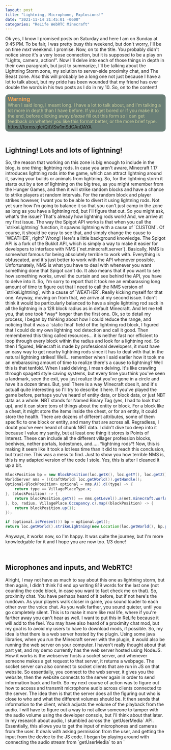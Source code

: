 ```yaml
---
layout: post
title: "Lightning, Microphone, Explosions!"
date: "2021-11-14 21:45:01 -0600"
categories: "ReLife WebRTC Minecraft"
---
```


Ok yes, I know I promised posts on Saturday and here I am on Sunday at 9:45 PM. To be fair, I was pretty busy this weekend, but don't worry, I'll be on time *next* weekend. I promise. Now, on to the title. You probably didn't notice since it's a very loose connection, but it is supposed to be a play on "Lights, camera, action!". Now I'll delve into each of those things in depth in their own paragraph, but just to summarize, I'll be talking about the Lightning Storm zone, my solution to server-side proximity chat, and The Beast zone. Also this will probably be a long one not just because I have a lot to talk about, but my pride has been wounded that my friend has over double the words in his two posts as I do in my 10. So, on to the content!

<div style="background-color: #697e76; padding-right: 2%; padding-left: 1.5%; padding-top: 1%; padding-bottom: 1.25%; border-radius: 10px; color: #cacf9e">
<b style="font-size: 17px; color: #eba55b">Warning</b>
<br>
When I said long, I meant long. I have a lot to talk about, and I'm talking a lot more in depth than I have before. If you get bored or if you make it to the end, before clicking away <i>please</i> fill out this form so I can get feedback on whether you like this format better, or the more brief type. <a href="https://forms.gle/QitVSw1mSdCAnDAYA" target="_blank">https://forms.gle/QitVSw1mSdCAnDAYA</a>
</div>

<br>
<h2>Lightning! Lots and lots of lightning!</h2>
So, the reason that working on this zone is big enough to include in the blog, is one thing: lightning rods. In case you aren't aware, Minecraft 1.17 introduces lightning rods into the game, which can attract lightning around it, saving your builds or animals from lightning. So, for the lightning storm it starts out by a ton of lightning on the big tree, as you might remember from the Hunger Games, and then it will strike random blocks and have a chance to strike players at random intervals. For the random block and player strikes however, I want you to be able to divert it using lightning rods. Not yet sure how I'm going to balance it so that you can't just camp in the zone as long as you have a lightning rod, but I'll figure that out. So you might ask, what's the issue? That's already how lightning rods work! And, we arrive at my first issue. The way the Spigot API works is that when you call the `strikeLightning` function, it spawns lightning with a cause of `CUSTOM`. Of course, it should be easy to see that, and simply change the cause to `WEATHER`, right? Wrong! Here's a little background knowledge. The Spigot API is a fork of the Bukkit API, which is simply a way to make it easier for developers to interface with NMS (`net.minecraft.server`). Basically, NMS is somewhat famous for being absolutely terrible to work with. Everything is obfuscated, and it's just better to work with the API whenever possible. Unfortunately, NMS is what you have to deal with whenever you want something done that Spigot can't do. It also means that if you want to see how something works, unveil the curtain and see behind the API, you have to delve into it. So, I'm sorry to report that it took me an embarassing long amount of time to figure out that I need to call the NMS version of `strikeLightning`, with a cause of `WEATHER`. Really kicking myself for that one. Anyway, moving on from that, we arrive at my second issue. I don't think it would be particularly balanced to have a single lightning rod suck in all the lightning in a 128 block radius as in default Minecraft. And let me tell you, that one took *way* longer than the first one. Ok, so to detail my process, I began by thinking about how I could reduce the range, and noticing that it was a `static final` field of the lightning rod block, I figured that I could do my own lightning rod detection and call it good. Then remembered this thing called resources... it is neither fast nor efficient to loop through every block within the radius and look for a lightning rod. So then I figured, Minecraft is made by professional developers, it must have an easy way to get nearby lightning rods since it has to deal with that in the natural lightning strikes! Well... remember when I said earlier how it took me an embarassing amount of time to realize there's a cause to lightning? Well this is that tenfold. When I said delving, I mean delving. It's like crawling through spagetti style caving systems, but every time you think you've seen a landmark, seen the exit, you just realize that you've gone in a circle and have it a dozen times. But, yes! There is a way Minecraft does it, and it's actuall quite interesting so I'll try to describe it here. If you've played the game before, perhaps you've heard of entity data, or block data, or just NBT data as a whole. NBT stands for Named Binary Tag (yes, I had to look that up), and it can store tons of things about the entity or block. For a block like a chest, it might store the items inside the chest, or for an entity, it could store the health. There are dozens of different attributes, some of them specific to one block or entity, and many that are across all. Regradless, I doubt you've ever heard of chunk NBT data. I didn't dive too deep into it because I value my sanity, but at least one thing it stores is Points of Interest. These can include all the different villager profession blocks, beehives, nether portals, lodestones, and..... *lightning rods*! Now, this is making it seem like it took a lot less time than it did to reach this conclusion, but trust me. This was a mess to find. Just to show you how terrible NMS is, this is my adapted version of the code I stole. Yes, this is after I cleaned it up a bit.

```java
BlockPosition bp = new BlockPosition(loc.getX(), loc.getY(), loc.getZ());
WorldServer nms = ((CraftWorld) loc.getWorld()).getHandle();
Optional<BlockPosition> optional = nms.A().d((type) -> {
    return type == VillagePlaceType.x;
}, (blockPosition) -> {
    return blockPosition.getY() == nms.getLevel().a(net.minecraft.world.level.levelgen.HeightMap.Type.b, blockPosition.getX(), blockPosition.getZ()) - 1;
}, bp, radius, VillagePlace.Occupancy.c).map((blockPosition) -> {
    return blockPosition.up(1);
});

if (optional.isPresent()) bp = optional.get();
return loc.getWorld().strikeLightning(new Location(loc.getWorld(), bp.getX(), bp.getY(), bp.getZ()));
```

Anyways, it works now, so I'm happy. It was quite the journey, but I'm more knowledgable for it and I hope you are now too. 1/3 done!

<br>
<h2>Microphones and inputs, and WebRTC!</h2>
Alright, I may not have as much to say about this one as lightning storm, but then again, I didn't think I'd end up writing 819 words for the last one (not counting the code block, in case you want to fact check me on that). So, proximity chat. You have perhaps heard of it before, but if not here's the rundown. As your players walk closer in game, you sound louder to each other over the voice chat. As you walk farther, you sound quieter, until you go completely silent. This is to make it more like real life, where if you're farther away you can't hear as well. I want to put this in ReLife because it will add to the feel. You may have also heard of a proximity chat mod, but my goal is to avoid my users to have to download mods, if possible. So, my idea is that there is a web server hosted by the plugin. Using some java libraries, when you run the Minecraft server with the plugin, it would also be running the web server on your computer. I haven't really thought about that part yet, and my demo currently has the web server hosted using NodeJS. How it works is the webserver hosts a socket server, and whenever someone makes a get request to that server, it returns a webpage. The socket server can also connect to socket clients that are run in JS on that website. So essentially, you connect to the web server, it gives you the website, then the website connects to the server again in order to send information back and forth. So my next course of action was to figure out how to access and transmit microphone audio across clients connected to the server. The idea then is that the server does all the figuring out who is close to who and what the different volumes should be. It then sends that information to the client, which adjusts the volume of the playback from the audio. I will have to figure out a way to not allow someone to tamper with the audio volume using the developer console, but I'll think about that later. In my research about audio, I stumbled across the `getUserMedia` API. Essentially, this allows you to get the input of microphones and cameras from the user. It deals with asking permission from the user, and getting the input from the device to the JS code. I began by playing around with connecting the audio stream from `getUserMedia` to an `<audio>` HTMl tag, and voila! I could hear myself! My next issue was figuring out how to transport that across clients. At this point, I hadn't had the idea of having the socket server at all yet, I just mentioned it earlier to paint a clearer picture. In my quest for transmitable audio, I came across this link several times, so I decided to read it: [https://www.html5rocks.com/en/tutorials/webrtc/basics]{:target="_blank"}. And it is **amazing**! If you have any interest in this sort of thing, start with this article. It can explain things 100 times better than me. I'll just mention here that there is an API called WebRTC that can handle all the real-time communication (RTC) for you. That was also where I saw the idea of hosting as socket server to have multiple clients connect to each other. To be honest, I pulled a lot of my current working code from this GitHub repository right here, so that is also an awesome resource if you're looking at this kind of stuff: [https://github.com/anoek/webrtc-group-chat-example]{:target="_blank"}. Anyways, putting that all together, I came up with a demo. I'll explain it in words, but if you'd like to play around with it, the demo is [right here]{:target="_blank"}, and the source code is [here]{:target="_blank"}. It's not pretty, but it's just supposed to be a demo. As you open the webpage, you'll be greeted with a popup asking for your name. After inputting it, you'll notice that what you typed in appears in big letters in the center of the webpage. That doesn't seem like much, but it's actually sending information to the server socket, and then retrieving it. The idea for that is you will get a link in game, and that link will contain an automatically generated hash for your UUID. When the client sends that hash to the server, the server will then be able to associate an in game player with that client, and will send the Minecraft username back to the client to display on the webpage. Now, after clearing the input, you can see that there is a slider in the top left. If you drag it, nothing visible happens, but that's because no audio is playing right now! That slider will adjust the volume once you connect another client. Now for this next part, if you're following along, make sure your audio is on but not too loud. There will be auditory feedback if you don't have headphones in. Pull up a new tab on the same URL, and and make a noise. Feedback! If you drag the slider... nothing again. So what's up? The issue here is that you're getting the same audio out of both tabs. If one is at 100% volume, you'll hear that one since it's louder than the one at, say, 50% volume. The feedback of course comes from the microphone picking up the speakers, and that goes on forever, so if you have the volume low enough or headphones in, that won't occur, and you can just hear yourself. If you'd like to learn more about visual or auditory feedback, you should totally Google it, as it is an awesome topic I don't have the knowledge or time to discuss. Anyway, if you move both sliders down, you should be able to hear a change in volume. That is simply setting the `volume`. Attribute of all the `<audio>` elements. And that about wraps it up! If you'd like to learn more about any of that stuff, as it's super cool and I don't understand it well enough to explain it properly, feel free to follow any of the links I provided or contact directly! Two thirds done!

<br>
<h2>Boom! Explosions!</h2>
I know, I know, explosions is the least like it's counterpart in the original phrase ("action"), but it's the best I could do. This will definitely be the shortest one, as The Beast was the easiest thing I worked on all week. And that says several things about what I worked on this week. Regardless, let me elaborate a little bit on what The Beast is. As I mentioned previously, it is a Wither-Ravager mutant that will hunt down players at record speeds, and burst through any protection you think you have. Now, time for the details! So, once again a rundown in case you aren't a Minecraft player, though lets be real, you probably are. The wither is a boss in Minecraft, known for it's three heads and withering flying skull projectiles. When you get it below half health, it goes into "melee mode" where it rushes in close to the player. Noting this, my colleagues and I kicked our gamemaster brains into action and we thought of another terrifying mob in Minecraft - the ravager. The ravager is extremely melee, bashing you with its head, and knocking you back quite a ways. Combining the speed and projectiles of the wither in melee mode, with the melee bites of the ravager, it is a fearsome duo. This is done by an NBT tag called `Passengers`. This tag can make one entity "ride" another one. The first issue I had with it was that it would regen above half health and exit melee mode. Simple fix, the Spigot API has an events system where all sorts of things from entities being damaged to worlds loading are processed. It allows you to change certain things about the event, or cancel it entirely. So, simply cancel the regen event if it would bring it above half health. Next issue, the bossbar was showing. Again simple fix - simply call the remove function on the wither's bossbar. Now, on to the not so easy stuff. Something I forgot to mention previously... the wither passively targets non-undead insentient mobs - every animal and a few monsters. Unfortunately, that includes ravagers. So, when I'm not forcibly setting the wither and ravager's target on the player, as in when there are no players in the zone, it is trying to target the ravager on it's head. That means it flies straight up and shoots at the ravager. Stopping the wither from damaging the ravager is easy enough, another event, but getting it to not target isn't so easy. What I ended up doing was having there be an invisible, invulnerable armor stand (the go-to entity for invisible markers) at the center of the zone that The Beast will target when there's no players. Great, it doesn't just fly straight up anymore! That sounded pretty easy, and to be honest it was pretty easy, just a little finicky to get the armor stand right. Now great, it is targeting you while you're in the zone, and the center otherwise. The next issue is... what if you just hide behind a few blocks. Block yourself in and what can it do? Well, here's another thing that I forgot to mention about the wither - when it's damaged it will break blocks around it. My first instinct was to just constantly damage it for 0 damage to that it would destroy every block around it, but that means that it will flash red (as damaged entities to in Minecraft), and isn't a great plan in general because of things such as damage invulnerability ticks - this thing's just supposed to be very powerful, not indestructible. So, here's the interesting part. There's a field in the wither's class, yes I'm going to just gloss over the digging through NMS for this one, that is how many ticks (in-game server ticks, everything runs off of them) until it will break blocks. So, set it to 1 tick and everything's nice and dandy, right? Maybe you've begun to notice a pattern here but... no. Not at all. Unfortunately, that field is `private`. In case you aren't a developer, `private` means that an outside object can't access it - to get or more importantly, set it. And enter the last new API that I'll be talking about in today's post: Java Reflections. Once again somewhat infamous for not being general good practice. If something is private, it's usually private for a reason. Regardless, there is a way to modify them which is extremely useful whem working with APIs that you can't modify the source code of. Once again, I really recommend researching it if you're interested, but it essentially allows you to get a field by name, then set that field to be "accessible", then set the value for the object. Here's an example:
```java
Object obj; // the object with the private field
Object value; // the value to set the field to
Field f = obj.getClass().getDeclaredField("fieldName"); // get the field
f.setAccessible(true); // make the field accessible
f.set(obj, value); // set the value of the field for your object
```

Alright, enough with the examples, I'll tell you how that's useful. It means that I can now set this field, which was previously entirely inaccessible to me, to what I need. Now, it constantly breaks every block around it! Perfect. The final issue I was having was the wither getting distracted by passive animals and not attacking the player, because of how its pathfinding goals work. Once again employing reflections, I can simply use my own pathfinding goals! Finally, you're done. Thanks for reading!

Alright, as I mentioned, I started writing this at 9:45, and it is now 11:25, but it was well worth it! I thoroughly enjoyed going more in depth with my writing, but I'm worried I may have bored some people who don't know as much about programming. I've got a few ideas, like perhaps adding a TL;DR button for the longer posts, but please tell me what you think on [this form]{:target="_blank"}! I'd love to hear some feedback on which style you'd prefer, and any other ideas you have for how I can improve the blog. Looking at this super long block of words, I may also consider changing the font. If you have any suggestions that would be awesome to hear as well. Thanks for reading all the way to the end, and see you next week.

[https://forms.gle/QitVSw1mSdCAnDAYA]: https://forms.gle/QitVSw1mSdCAnDAYA
[https://www.html5rocks.com/en/tutorials/webrtc/basics]: https://www.html5rocks.com/en/tutorials/webrtc/basics
[https://github.com/anoek/webrtc-group-chat-example]: https://github.com/anoek/webrtc-group-chat-example
[right here]: https://Voice-Server.maliciousfiles.repl.co
[here]: https://replit.com/@MaliciousFiles/Voice-Server#.replit
[this form]: https://forms.gle/QitVSw1mSdCAnDAYA
